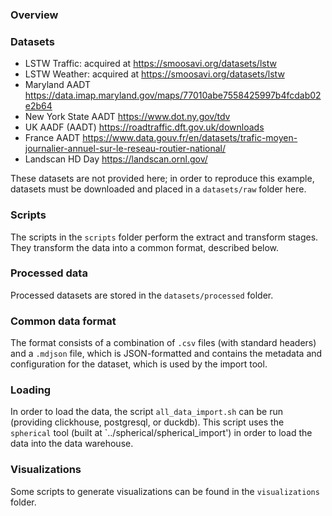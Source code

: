 ### Overview


### Datasets

* LSTW Traffic: acquired at https://smoosavi.org/datasets/lstw 
* LSTW Weather: acquired at https://smoosavi.org/datasets/lstw
* Maryland AADT https://data.imap.maryland.gov/maps/77010abe7558425997b4fcdab02e2b64
* New York State AADT https://www.dot.ny.gov/tdv
* UK AADF (AADT) https://roadtraffic.dft.gov.uk/downloads
* France AADT https://www.data.gouv.fr/en/datasets/trafic-moyen-journalier-annuel-sur-le-reseau-routier-national/
* Landscan HD Day https://landscan.ornl.gov/

These datasets are not provided here; in order to reproduce this example, datasets must be downloaded and placed in a `datasets/raw` folder here. 

### Scripts

The scripts in the `scripts` folder perform the extract and transform stages. They transform the data into a common format, described below.

### Processed data

Processed datasets are stored in the `datasets/processed` folder.

### Common data format

The format consists of a combination of `.csv` files (with standard headers) and a `.mdjson` file, which is JSON-formatted and contains the metadata and configuration for the dataset, which is used by the import tool. 

### Loading

In order to load the data, the script `all_data_import.sh` can be run (providing clickhouse, postgresql, or duckdb). This script uses the `spherical` tool (built at `../spherical/spherical_import') in order to load the data into the data warehouse.


### Visualizations

Some scripts to generate visualizations can be found in the `visualizations` folder.